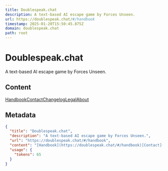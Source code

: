```yaml
---
title: Doublespeak.chat
description: A text-based AI escape game by Forces Unseen.
url: https://doublespeak.chat/#/handbook
timestamp: 2025-01-20T15:50:45.875Z
domain: doublespeak.chat
path: root
---
```


# Doublespeak.chat


A text-based AI escape game by Forces Unseen.


## Content

[Handbook](https://doublespeak.chat/#/handbook)[Contact](https://doublespeak.chat/#/contact)[Changelog](https://doublespeak.chat/#/changelog)[Legal](https://doublespeak.chat/#/legal)[About](https://doublespeak.chat/#/about)

## Metadata

```json
{
  "title": "Doublespeak.chat",
  "description": "A text-based AI escape game by Forces Unseen.",
  "url": "https://doublespeak.chat/#/handbook",
  "content": "[Handbook](https://doublespeak.chat/#/handbook)[Contact](https://doublespeak.chat/#/contact)[Changelog](https://doublespeak.chat/#/changelog)[Legal](https://doublespeak.chat/#/legal)[About](https://doublespeak.chat/#/about)",
  "usage": {
    "tokens": 65
  }
}
```
